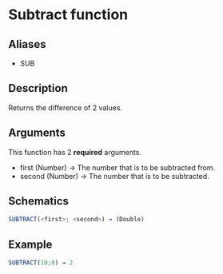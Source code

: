 # Subtract function

## Aliases

- SUB

## Description

Returns the difference of 2 values.

## Arguments

This function has 2 **required** arguments.

- first (Number) → The number that is to be subtracted from.
- second (Number) → The number that is to be subtracted.

## Schematics

```js
SUBTRACT(<first>; <second>) → (Double)
```

## Example

```js
SUBTRACT(10;8) → 2
```
